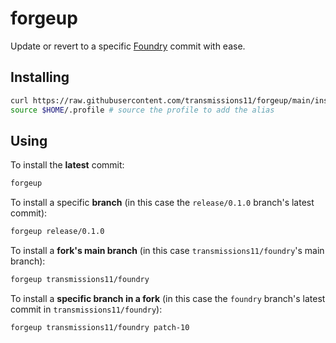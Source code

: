 # forgeup

Update or revert to a specific [Foundry](https://github.com/gakonst/foundry) commit with ease.

## Installing

```sh
curl https://raw.githubusercontent.com/transmissions11/forgeup/main/install | bash
source $HOME/.profile # source the profile to add the alias
```

## Using

To install the **latest** commit:

```sh
forgeup
```

To install a specific **branch** (in this case the `release/0.1.0` branch's latest commit):

```sh
forgeup release/0.1.0
```

To install a **fork's main branch** (in this case `transmissions11/foundry`'s main branch):

```sh
forgeup transmissions11/foundry
```

To install a **specific branch in a fork** (in this case the `foundry` branch's latest commit in `transmissions11/foundry`):

```sh
forgeup transmissions11/foundry patch-10
```
